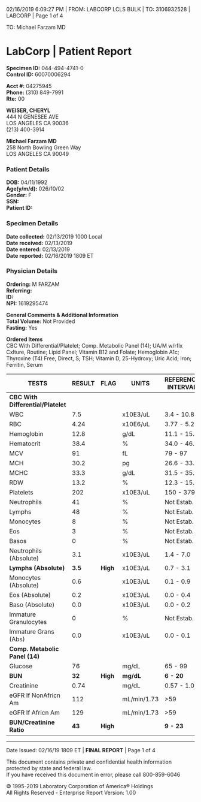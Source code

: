 02/16/2019 6:09:27 PM | FROM: LABCORP LCLS BULK | TO: 3106932528 | LABCORP | Page 1 of 4

TO: Michael Farzam MD

# LabCorp | Patient Report

**Specimen ID:** 044-494-4741-0  
**Control ID:** 60070006294

**Acct #:** 04275945  
**Phone:** (310) 849-7991  
**Rte:** 00

**WEISER, CHERYL**  
444 N GENESEE AVE  
LOS ANGELES CA 90036  
(213) 400-3914

**Michael Farzam MD**  
258 North Bowling Green Way  
LOS ANGELES CA 90049

### Patient Details

**DOB:** 04/11/1992  
**Age(y/m/d):** 026/10/02  
**Gender:** F  
**SSN:**  
**Patient ID:**

### Specimen Details

**Date collected:** 02/13/2019 1000 Local  
**Date received:** 02/13/2019  
**Date entered:** 02/13/2019  
**Date reported:** 02/16/2019 1809 ET

### Physician Details

**Ordering:** M FARZAM  
**Referring:**  
**ID:**  
**NPI:** 1619295474

**General Comments & Additional Information**  
**Total Volume:** Not Provided  
**Fasting:** Yes

**Ordered Items**  
CBC With Differential/Platelet; Comp. Metabolic Panel (14); UA/M w/rflx Cxlture, Routine; Lipid Panel; Vitamin B12 and Folate; Hemoglobin A1c; Thyroxine (T4) Free, Direct, S; TSH; Vitamin D, 25-Hydroxy; Uric Acid; Iron; Ferritin, Serum

| TESTS                              | RESULT  | FLAG     | UNITS       | REFERENCE INTERVAL | LAB |
| ---------------------------------- | ------- | -------- | ----------- | ------------------ | --- |
| **CBC With Differential/Platelet** |         |          |             |                    |     |
| WBC                                | 7.5     |          | x10E3/uL    | 3.4 - 10.8         | 01  |
| RBC                                | 4.24    |          | x10E6/uL    | 3.77 - 5.28        | 01  |
| Hemoglobin                         | 12.8    |          | g/dL        | 11.1 - 15.9        | 01  |
| Hematocrit                         | 38.4    |          | %           | 34.0 - 46.6        | 01  |
| MCV                                | 91      |          | fL          | 79 - 97            | 01  |
| MCH                                | 30.2    |          | pg          | 26.6 - 33.0        | 01  |
| MCHC                               | 33.3    |          | g/dL        | 31.5 - 35.7        | 01  |
| RDW                                | 13.2    |          | %           | 12.3 - 15.4        | 01  |
| Platelets                          | 202     |          | x10E3/uL    | 150 - 379          | 01  |
| Neutrophils                        | 41      |          | %           | Not Estab.         | 01  |
| Lymphs                             | 48      |          | %           | Not Estab.         | 01  |
| Monocytes                          | 8       |          | %           | Not Estab.         | 01  |
| Eos                                | 3       |          | %           | Not Estab.         | 01  |
| Basos                              | 0       |          | %           | Not Estab.         | 01  |
| Neutrophils (Absolute)             | 3.1     |          | x10E3/uL    | 1.4 - 7.0          | 01  |
| **Lymphs (Absolute)**              | **3.5** | **High** | x10E3/uL    | 0.7 - 3.1          | 01  |
| Monocytes (Absolute)               | 0.6     |          | x10E3/uL    | 0.1 - 0.9          | 01  |
| Eos (Absolute)                     | 0.2     |          | x10E3/uL    | 0.0 - 0.4          | 01  |
| Baso (Absolute)                    | 0.0     |          | x10E3/uL    | 0.0 - 0.2          | 01  |
| Immature Granulocytes              | 0       |          | %           | Not Estab.         | 01  |
| Immature Grans (Abs)               | 0.0     |          | x10E3/uL    | 0.0 - 0.1          | 01  |
| **Comp. Metabolic Panel (14)**     |         |          |             |                    |     |
| Glucose                            | 76      |          | mg/dL       | 65 - 99            | 01  |
| **BUN**                            | **32**  | **High** | **mg/dL**   | **6 - 20**         | 01  |
| Creatinine                         | 0.74    |          | mg/dL       | 0.57 - 1.00        | 01  |
| eGFR If NonAfricn Am               | 112     |          | mL/min/1.73 | >59                |     |
| eGFR If Africn Am                  | 129     |          | mL/min/1.73 | >59                |     |
| **BUN/Creatinine Ratio**           | **43**  | **High** |             | **9 - 23**         |     |

---

Date Issued: 02/16/19 1809 ET | **FINAL REPORT** | Page 1 of 4

This document contains private and confidential health information protected by state and federal law.  
If you have received this document in error, please call 800-859-6046

© 1995-2019 Laboratory Corporation of America® Holdings  
All Rights Reserved - Enterprise Report Version: 1.00
